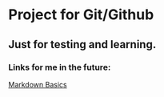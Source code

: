 # Project for Git/Github
## Just for testing and learning.

### Links for me in the future:
[Markdown Basics](https://www.markdownguide.org/basic-syntax/)

